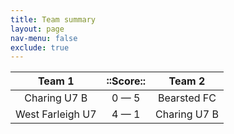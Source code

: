 ```yaml
---
title: Team summary
layout: page
nav-menu: false
exclude: true
---
```




|      Team 1      |  ::Score::  |    Team 2    |
|:----------------:|:-----------:|:------------:|
|   Charing U7 B   | 0 &mdash; 5 | Bearsted FC  |
| West Farleigh U7 | 4 &mdash; 1 | Charing U7 B |

 <br /><br /><br />